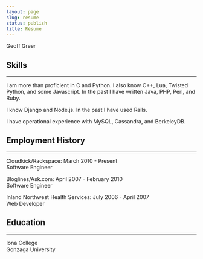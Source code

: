 ```yaml
---
layout: page
slug: resume
status: publish
title: Résumé
---
```


Geoff Greer  

## Skills

---
I am more than proficient in C and Python. I also know C++, Lua, Twisted Python, and some Javascript. In the past I have written Java, PHP, Perl, and Ruby.

I know Django and Node.js. In the past I have used Rails.

I have operational experience with MySQL, Cassandra, and BerkeleyDB.

## Employment History

---

Cloudkick/Rackspace: March 2010 - Present  
Software Engineer

Bloglines/Ask.com: April 2007 - February 2010  
Software Engineer

Inland Northwest Health Services: July 2006 - April 2007  
Web Developer

## Education

---

Iona College  
Gonzaga University  
